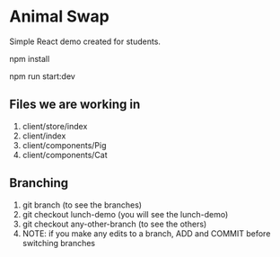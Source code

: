 # Animal Swap

Simple React demo created for students.

npm install

npm run start:dev

## Files we are working in

1. client/store/index
2. client/index
3. client/components/Pig
4. client/components/Cat

## Branching
1. git branch (to see the branches)
2. git checkout lunch-demo (you will see the lunch-demo)
3. git checkout any-other-branch (to see the others) 
4. NOTE: if you make any edits to a branch, ADD and COMMIT before switching branches
